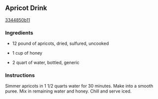 ## Apricot Drink

[3344850b11](http://www.food.com/recipe/apricot-drink-523558)

### Ingredients

 - 12 pound of apricots, dried, sulfured, uncooked

 - 1 cup of honey

 - 2 quart of water, bottled, generic

### Instructions

Simmer apricots in 1 1/2 quarts water for 30 minutes. Make into a smooth puree. Mix in remaining water and honey. Chill and serve iced.